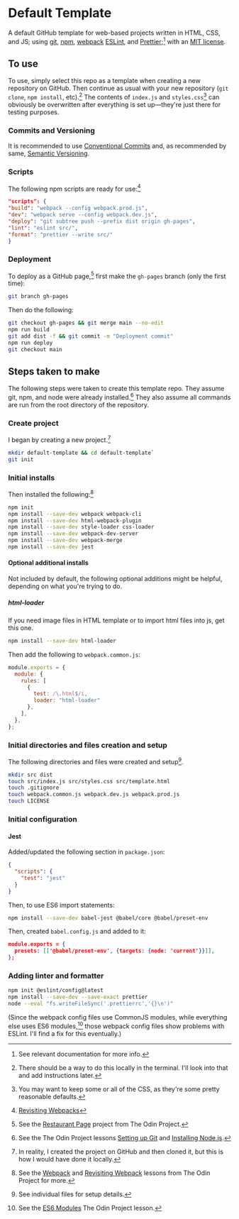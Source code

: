 # Default Template

A default GitHub template for web-based projects written in HTML, CSS, and JS; using [git](https://git-scm.com/), [npm](https://www.npmjs.com/), [webpack](https://webpack.js.org/) [ESLint](https://eslint.org/), and [Prettier](https://prettier.io/);[^refdocs] with an [MIT license](https://choosealicense.com/licenses/mit/).

[^refdocs]: See relevant documentation for more info.

## To use

To use, simply select this repo as a template when creating a new repository on GitHub. Then continue as usual with your new repository (`git clone`, `npm install`, etc).[^localuse] The contents of `index.js` and `styles.css`[^defaultcss] can obviously be overwritten after everything is set up—they're just there for testing purposes.

[^localuse]: There should be a way to do this locally in the terminal. I'll look into that and add instructions later.
[^defaultcss]: You may want to keep some or all of the CSS, as they're some pretty reasonable defaults.

### Commits and Versioning

It is recommended to use [Conventional Commits](https://www.conventionalcommits.org/) and, as recommended by same, [Semantic Versioning](https://semver.org/).

### Scripts

The following npm scripts are ready for use:[^npmscriptsref]

```json
"scripts": {
"build": "webpack --config webpack.prod.js",
"dev": "webpack serve --config webpack.dev.js",
"deploy": "git subtree push --prefix dist origin gh-pages",
"lint": "eslint src/",
"format": "prettier --write src/"
}
```

[^npmscriptsref]: [Revisiting Webpacks](https://www.theodinproject.com/lessons/node-path-javascript-revisiting-webpack)

### Deployment

To deploy as a GitHub page,[^deployref] first make the `gh-pages` branch (only the first time):

```bash
git branch gh-pages
```

Then do the following:

```bash
git checkout gh-pages && git merge main --no-edit
npm run build
git add dist -f && git commit -m "Deployment commit"
npm run deploy
git checkout main
```

[^deployref]: See the [Restaurant Page](https://www.theodinproject.com/lessons/node-path-javascript-restaurant-page) project from The Odin Project.

## Steps taken to make

The following steps were taken to create this template repo. They assume git, npm, and node were already installed.[^installref] They also assume all commands are run from the root directory of the repository.

[^installref]: See the The Odin Project lessons [Setting up Git](https://www.theodinproject.com/lessons/foundations-setting-up-git) and [Installing Node.js](https://www.theodinproject.com/lessons/foundations-installing-node-js). 

### Create project

I began by creating a new project.[^actualcreation]

```bash
mkdir default-template && cd default-template`
git init
```

[^actualcreation]: In reality, I created the project on GitHub and then cloned it, but this is how I would have done it locally.

### Initial installs

Then installed the following:[^installsrefs]

```bash
npm init
npm install --save-dev webpack webpack-cli
npm install --save-dev html-webpack-plugin
npm install --save-dev style-loader css-loader
npm install --save-dev webpack-dev-server
npm install --save-dev webpack-merge
npm install --save-dev jest
```

[^installsrefs]: See the [Webpack](https://www.theodinproject.com/lessons/javascript-webpack) and [Revisiting Webpack](https://www.theodinproject.com/lessons/node-path-javascript-revisiting-webpack) lessons from The Odin Project for more. 

#### Optional additional installs

Not included by default, the following optional additions might be helpful, depending on what you're trying to do.

##### html-loader

If you need image files in HTML template or to import html files into js, get this one.

```bash
npm install --save-dev html-loader
```

Then add the following to `webpack.common.js`:

```js
module.exports = {
  module: {
    rules: [
      {
        test: /\.html$/i,
        loader: "html-loader"
      },   
    ],
  },
};
```

### Initial directories and files creation and setup

The following directories and files were created and setup[^filessetup].

```bash
mkdir src dist
touch src/index.js src/styles.css src/template.html
touch .gitignore
touch webpack.common.js webpack.dev.js webpack.prod.js
touch LICENSE
```

[^filessetup]: See individual files for setup details.

### Initial configuration

#### Jest

Added/updated the following section in `package.json`:

```json
{
  "scripts": {
    "test": "jest"
  }
}
```

Then, to use ES6 import statements:

```bash
npm install --save-dev babel-jest @babel/core @babel/preset-env
```

Then, created `babel.config.js` and added to it:

```json
module.exports = {
  presets: [['@babel/preset-env', {targets: {node: 'current'}}]],
};
```

### Adding linter and formatter

```bash
npm init @eslint/config@latest
npm install --save-dev --save-exact prettier
node --eval "fs.writeFileSync('.prettierrc','{}\n')"
```

(Since the webpack config files use CommonJS modules, while everything else uses ES6 modules,[^formaterror] those webpack config files show problems with ESLint. I'll find a fix for this eventually.)

[^formaterror]: See the [ES6 Modules](https://www.theodinproject.com/lessons/javascript-es6-modules) The Odin Project lesson.
